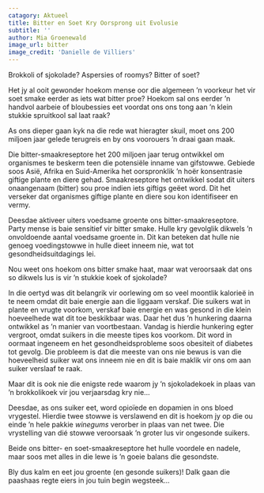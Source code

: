 ```yaml
---
catagory: Aktueel
title: Bitter en Soet Kry Oorsprong uit Evolusie
subtitle: ''
author: Mia Groenewald
image_url: bitter
image_credit: 'Danielle de Villiers'
---
```


Brokkoli of sjokolade? Aspersies of roomys? Bitter of soet?

Het jy al ooit gewonder hoekom mense oor die algemeen ’n voorkeur het vir soet smake eerder as iets wat bitter proe? Hoekom sal ons eerder ’n handvol aarbeie of bloubessies eet voordat ons ons tong aan ’n klein stukkie spruitkool sal laat raak?

As ons dieper gaan kyk na die rede wat hieragter skuil, moet ons 200 miljoen jaar gelede terugreis en by ons voorouers ’n draai gaan maak.

Die bitter-smaakreseptore het 200 miljoen jaar terug ontwikkel om organismes te beskerm teen die potensiële inname van gifstowwe. Gebiede soos Asië, Afrika en Suid-Amerika het oorspronklik ’n hoër konsentrasie giftige plante en diere gehad. Smaakreseptore het ontwikkel sodat dit uiters onaangenaam (bitter) sou proe indien iets giftigs geëet word. Dit het verseker dat organismes giftige plante en diere sou kon identifiseer en vermy.

Deesdae aktiveer uiters voedsame groente ons bitter-smaakreseptore. Party mense is baie sensitief vir bitter smake. Hulle kry gevolglik dikwels ’n onvoldoende aantal voedsame groente in. Dit kan beteken dat hulle nie genoeg voedingstowwe in hulle dieet inneem nie, wat tot gesondheidsuitdagings lei.

Nou weet ons hoekom ons bitter smake haat, maar wat veroorsaak dat ons so dikwels lus is vir ’n stukkie koek of sjokolade?

In die oertyd was dit belangrik vir oorlewing om so veel moontlik kalorieë in te neem omdat dit baie energie aan die liggaam verskaf. Die suikers wat in plante en vrugte voorkom, verskaf baie energie en was gesond in die klein hoeveelhede wat dit toe beskikbaar was. Daar het dus ’n hunkering daarna ontwikkel as ’n manier van voortbestaan. Vandag is hierdie hunkering egter vergroot, omdat suikers in die meeste tipes kos voorkom. Dit word in oormaat ingeneem en het gesondheidsprobleme soos obesiteit of diabetes tot gevolg. Die probleem is dat die meeste van ons nie bewus is van die hoeveelheid suiker wat ons inneem nie en dit is baie maklik vir ons om aan suiker verslaaf te raak.

Maar dit is ook nie die enigste rede waarom jy ’n sjokoladekoek in plaas van ’n brokkolikoek vir jou verjaarsdag kry nie…

Deesdae, as ons suiker eet, word opioïede en dopamien in ons bloed vrygestel. Hierdie twee stowwe is verslawend en dit is hoekom jy op die ou einde ’n hele pakkie _winegums_ verorber in plaas van net twee. Die vrystelling van dié stowwe veroorsaak ’n groter lus vir ongesonde suikers.

Beide ons bitter- en soet-smaakreseptore het hulle voordele en nadele, maar soos met alles in die lewe is ’n goeie balans die gesondste.

Bly dus kalm en eet jou groente (en gesonde suikers)! Dalk gaan die paashaas regte eiers in jou tuin begin wegsteek…
